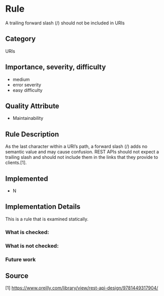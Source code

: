 # Rule
A trailing forward slash (/) should not be included in URIs
## Category
URIs
## Importance, severity, difficulty
* medium
* error severity
* easy difficulty
## Quality Attribute
* Maintainability

## Rule Description
As the last character within a URI’s path, a forward slash (/) adds no semantic value
and may cause confusion. REST APIs should not expect a trailing slash and should not
include them in the links that they provide to clients.[1].
## Implemented
* N
## Implementation Details
This is a rule that is examined statically. 
### What is checked:

### What is not checked:

### Future work

## Source
[1] https://www.oreilly.com/library/view/rest-api-design/9781449317904/